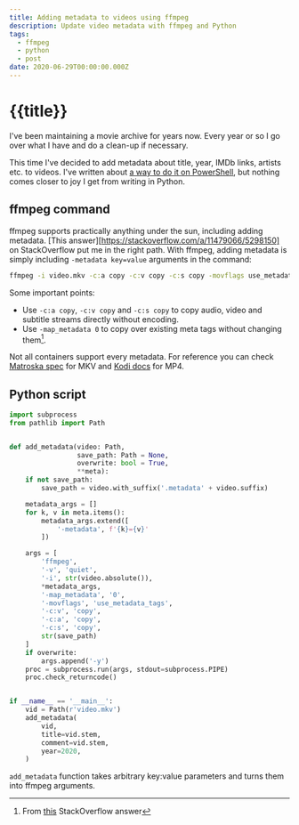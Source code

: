 ```yaml
---
title: Adding metadata to videos using ffmpeg
description: Update video metadata with ffmpeg and Python
tags:
  - ffmpeg
  - python
  - post
date: 2020-06-29T00:00:00.000Z
---
```

# {{title}}

I've been maintaining a movie archive for years now. Every year or so I go over what I have and do a clean-up if necessary.

This time I've decided to add metadata about title, year, IMDb links, artists etc. to videos. I've written about [a way to do it on PowerShell][metadata], but nothing comes closer to joy I get from writing in Python.

## ffmpeg command
ffmpeg supports practically anything under the sun, including adding metadata. [This answer][https://stackoverflow.com/a/11479066/5298150] on StackOverflow put me in the right path. With ffmpeg, adding metadata is simply including `-metadata key=value` arguments in the command:

```cmd
ffmpeg -i video.mkv -c:a copy -c:v copy -c:s copy -movflags use_metadata_tags -map_metadata 0 -metadata title="Hello World" -metadata year=2020 video.metadata.mkv
```

Some important points:
- Use `-c:a copy`, `-c:v copy` and `-c:s copy` to copy audio, video and subtitle streams directly without encoding.
- Use `-map_metadata 0` to copy over existing meta tags without changing them[^0].

Not all containers support every metadata. For reference you can check [Matroska spec][matroska] for MKV and [Kodi docs][kodi] for MP4.

## Python script

```python
import subprocess
from pathlib import Path


def add_metadata(video: Path,
                 save_path: Path = None,
                 overwrite: bool = True,
                 **meta):
    if not save_path:
        save_path = video.with_suffix('.metadata' + video.suffix)

    metadata_args = []
    for k, v in meta.items():
        metadata_args.extend([
            '-metadata', f'{k}={v}'
        ])

    args = [
        'ffmpeg',
        '-v', 'quiet',
        '-i', str(video.absolute()),
        *metadata_args,
        '-map_metadata', '0',
        '-movflags', 'use_metadata_tags',
        '-c:v', 'copy',
        '-c:a', 'copy',
        '-c:s', 'copy',
        str(save_path)
    ]
    if overwrite:
        args.append('-y')
    proc = subprocess.run(args, stdout=subprocess.PIPE)
    proc.check_returncode()


if __name__ == '__main__':
    vid = Path(r'video.mkv')
    add_metadata(
        vid,
        title=vid.stem,
        comment=vid.stem,
        year=2020,
    )

```

`add_metadata` function takes arbitrary key:value parameters and turns them into ffmpeg arguments.




[metadata]: /posts/powershell-file-metadata-guide/#video-metadata
[matroska]: https://www.matroska.org/technical/tagging.html
[kodi]: https://kodi.wiki/view/Video_file_tagging#Supported_Tags
[answer]: https://video.stackexchange.com/questions/23741/how-to-prevent-ffmpeg-from-dropping-metadata

[^0]: From [this][answer] StackOverflow answer